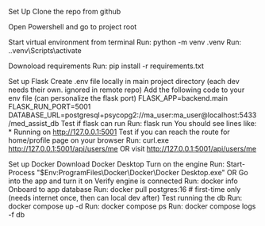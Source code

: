 Set Up
Clone the repo from github

Open Powershell and go to project root

Start virtual environment from terminal
    Run: python -m venv .venv 
    Run: .\.venv\Scripts\activate 

Downoload requirements
    Run: pip install -r requirements.txt 

Set up Flask
    Create .env file locally in main project directory (each dev needs their own. ignored in remote repo)
    Add the following code to your env file (can personalize the flask port)
        FLASK_APP=backend.main
        FLASK_RUN_PORT=5001
        DATABASE_URL=postgresql+psycopg2://ma_user:ma_user@localhost:5433/med_assist_db
    Test if flask can run 
        Run: flask run
        You should see lines like: * Running on http://127.0.0.1:5001
    Test if you can reach the route for home/profile page on your browser
        Run: curl.exe http://127.0.0.1:5001/api/users/me
        OR
        visit http://127.0.0.1:5001/api/users/me 
            
Set up Docker
    Download Docker Desktop 
    Turn on the engine
        Run: Start-Process "$Env:ProgramFiles\Docker\Docker\Docker Desktop.exe"
        OR
        Go into the app and turn it on
    Verify engine is connected
        Run: docker info
    Onboard to app database
        Run: docker pull postgres:16      # first-time only (needs internet once, then can local dev after)
    Test running the db
        Run: docker compose up -d
        Run: docker compose ps
        Run: docker compose logs -f db

